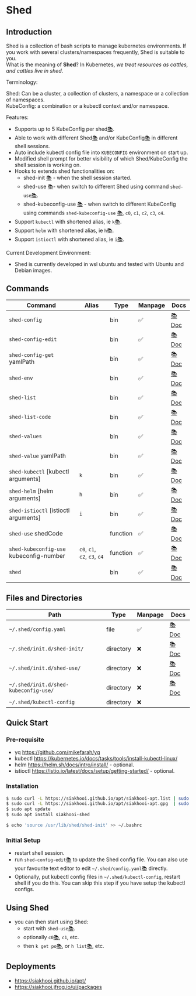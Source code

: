 # Shed

## Introduction

Shed is a collection of bash scripts to manage kubernetes environments. If you work with several clusters/namespaces frequently, Shed is suitable to you.\
What is the meaning of **Shed**? In Kubernetes, _we treat resources as cattles, and cattles live in shed_.

Terminology:

Shed: Can be a cluster, a collection of clusters, a namespace or a collection of namespaces.\
KubeConfig: a combination or a kubectl context and/or namespace.

Features:

- Supports up to 5 KubeConfig per shed[📚](docs/file-shed-config.yaml.md).
- Able to work with different Shed[📚](docs/shed-use.md) and/or KubeConfig[📚](docs/shed-kubeconfig-use.md) in different shell sessions.
- Auto include kubectl config file into `KUBECONFIG` environment on start up.
- Modified shell prompt for better visibility of which Shed/KubeConfig the shell session is working on.
- Hooks to extends shed functionalities on:
  - shed-init [📚](docs/directory-init.d-shed-init.md) - when the shell session started.
  - shed-use [📚](docs/directory-init.d-shed-use.md)- when switch to different Shed using command `shed-use`[📚](docs/shed-use.md).
  - shed-kubeconfig-use [📚](docs/directory-init.d-shed-kubeconfig-use.md) - when switch to different KubeConfig using commands `shed-kubeconfig-use` [📚](docs/shed-kubeconfig-use.md), `c0`, `c1`, `c2`, `c3`, `c4`.
- Support `kubectl` with shortened alias, ie `k`[📚](docs/shed-kubectl.md).
- Support `helm` with shortened alias, ie `h`[📚](docs/shed-helm.md).
- Support `istioctl` with shortened alias, ie `i`[📚](docs/shed-istioctl.md).

Current Development Environment:

- Shed is currently developed in wsl ubuntu and tested with Ubuntu and Debian images.

## Commands

| Command                                 | Alias                        | Type     | Manpage | Docs                                  |
| --------------------------------------- | ---------------------------- | -------- | ------- | ------------------------------------- |
| `shed-config`                           |                              | bin      | ✅      | [📚 Doc](docs/shed-config.md)         |
| `shed-config-edit`                      |                              | bin      | ✅      | [📚 Doc](docs/shed-config-edit.md)    |
| `shed-config-get` yamlPath              |                              | bin      | ✅      | [📚 Doc](docs/shed-config-get.md)     |
| `shed-env`                              |                              | bin      | ✅      | [📚 Doc](docs/shed-env.md)            |
| `shed-list`                             |                              | bin      | ✅      | [📚 Doc](docs/shed-list.md)           |
| `shed-list-code`                        |                              | bin      | ✅      | [📚 Doc](docs/shed-list-code.md)      |
| `shed-values`                           |                              | bin      | ✅      | [📚 Doc](docs/shed-values.md)         |
| `shed-value` yamlPath                   |                              | bin      | ✅      | [📚 Doc](docs/shed-value.md)          |
| `shed-kubectl` [kubectl arguments]      | `k`                          | bin      | ✅      | [📚 Doc](docs/shed-kubectl.md)        |
| `shed-helm` [helm arguments]            | `h`                          | bin      | ✅      | [📚 Doc](docs/shed-helm.md)           |
| `shed-istioctl` [istioctl arguments]    | `i`                          | bin      | ✅      | [📚 Doc](docs/shed-istioctl.md)       |
| `shed-use` shedCode                     |                              | function | ✅      | [📚 Doc](docs/shed-use.md)            |
| `shed-kubeconfig-use` kubeconfig-number | `c0`, `c1`, `c2`, `c3`, `c4` | function | ✅      | [📚 Doc](docs/shed-kubeconfig-use.md) |
| `shed`                                  |                              | bin      | ✅      | [📚 Doc](docs/shed.md)                |

## Files and Directories

| Path                                  | Type      | Manpage | Docs                                                   |
| ------------------------------------- | --------- | ------- | ------------------------------------------------------ |
| `~/.shed/config.yaml`                 | file      | ✅      | [📚 Doc](docs/file-shed-config.yaml.md)                |
| `~/.shed/init.d/shed-init/`           | directory | ❌      | [📚 Doc](docs/directory-init.d-shed-init.md)           |
| `~/.shed/init.d/shed-use/`            | directory | ❌      | [📚 Doc](docs/directory-init.d-shed-use.md)            |
| `~/.shed/init.d/shed-kubeconfig-use/` | directory | ❌      | [📚 Doc](docs/directory-init.d-shed-kubeconfig-use.md) |
| `~/.shed/kubectl-config`              | directory | ❌      |

## Quick Start

### Pre-requisite

- yq <https://github.com/mikefarah/yq>
- kubectl <https://kubernetes.io/docs/tasks/tools/install-kubectl-linux/>
- helm <https://helm.sh/docs/intro/install/> - optional.
- istioctl <https://istio.io/latest/docs/setup/getting-started/> - optional.

### Installation

```bash
$ sudo curl -L https://siakhooi.github.io/apt/siakhooi-apt.list | sudo tee /etc/apt/sources.list.d/siakhooi-apt.list > /dev/null
$ sudo curl -L https://siakhooi.github.io/apt/siakhooi-apt.gpg  | sudo tee /usr/share/keyrings/siakhooi-apt.gpg > /dev/null
$ sudo apt update
$ sudo apt install siakhooi-shed

$ echo 'source /usr/lib/shed/shed-init' >> ~/.bashrc
```

### Initial Setup

- restart shell session.
- run `shed-config-edit`[📚](docs/shed-config-edit.md) to update the Shed config file. You can also use your favourite text editor to edit `~/.shed/config.yaml`[📚](docs/file-shed-config.yaml.md) directly.
- Optionally, put kubectl config files in `~/.shed/kubectl-config`, restart shell if you do this. You can skip this step if you have setup the kubectl configs.

## Using Shed

- you can then start using Shed:
  - start with `shed-use`[📚](docs/shed-use.md).
  - optionally `c0`[📚](docs/shed-kubeconfig-use.md), `c1`, etc.
  - then `k get po`[📚](docs/shed-kubectl.md), or `h list`[📚](docs/shed-helm.md), etc.

## Deployments

- <https://siakhooi.github.io/apt/>
- <https://siakhooi.jfrog.io/ui/packages>
